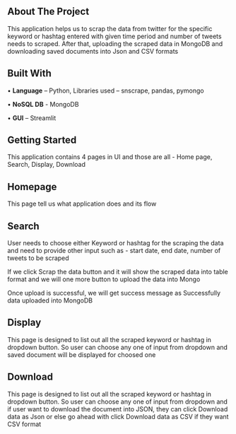 **About The Project**
---------------------
      
This application helps us to scrap the data from twitter for the specific keyword or hashtag entered with given time period and number of tweets needs to scraped. After that, uploading the scraped data in MongoDB and downloading saved documents into Json and CSV formats

**Built With**
--------------

•	**Language** – Python, Libraries used – snscrape, pandas, pymongo

•	**NoSQL DB** - MongoDB

•	**GUI** – Streamlit

**Getting Started**
-------------------

This application contains 4 pages in UI and those are all - Home page, Search, Display, Download

**Homepage**
----------
This page tell us what application does and its flow

**Search**
----------
User needs to choose either Keyword or hashtag for the scraping the data and need to provide other input such as - start date, end date, number of tweets to be scraped

If we click Scrap the data button and it will show the scraped data into table format and we will one more button to upload the data into Mongo

Once upload is successful, we will get success message as Successfully data uploaded into MongoDB
   
**Display**
-----------

This page is designed to list out all the scraped keyword or hashtag in dropdown button. So user can choose any one of input from dropdown and saved document will be displayed for choosed one

**Download**
------------

This page is designed to list out all the scraped keyword or hashtag in dropdown button. So user can choose any one of input from dropdown and if user want to download the document into JSON, they can click Download data as Json or else go ahead with click Download data as CSV if they want CSV format





